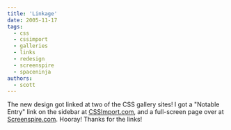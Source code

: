 ```yaml
---
title: 'Linkage'
date: 2005-11-17
tags:
  - css
  - cssimport
  - galleries
  - links
  - redesign
  - screenspire
  - spaceninja
authors:
  - scott
---
```


The new design got linked at two of the CSS gallery sites! I got a "Notable Entry" link on the sidebar at [CSSImport.com](http://www.cssimport.com/archive/2005/11/), and a full-screen page over at [Screenspire.com](http://screenspire.com/view/spaceninja.com/). Hooray! Thanks for the links!
